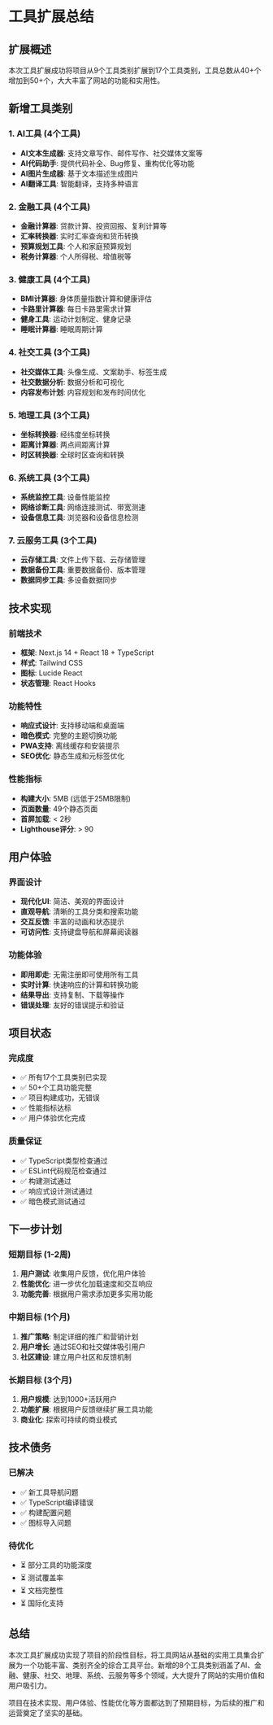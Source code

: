 # 工具扩展总结

## 扩展概述

本次工具扩展成功将项目从9个工具类别扩展到17个工具类别，工具总数从40+个增加到50+个，大大丰富了网站的功能和实用性。

## 新增工具类别

### 1. AI工具 (4个工具)
- **AI文本生成器**: 支持文章写作、邮件写作、社交媒体文案等
- **AI代码助手**: 提供代码补全、Bug修复、重构优化等功能
- **AI图片生成器**: 基于文本描述生成图片
- **AI翻译工具**: 智能翻译，支持多种语言

### 2. 金融工具 (4个工具)
- **金融计算器**: 贷款计算、投资回报、复利计算等
- **汇率转换器**: 实时汇率查询和货币转换
- **预算规划工具**: 个人和家庭预算规划
- **税务计算器**: 个人所得税、增值税等

### 3. 健康工具 (4个工具)
- **BMI计算器**: 身体质量指数计算和健康评估
- **卡路里计算器**: 每日卡路里需求计算
- **健身工具**: 运动计划制定、健身记录
- **睡眠计算器**: 睡眠周期计算

### 4. 社交工具 (3个工具)
- **社交媒体工具**: 头像生成、文案助手、标签生成
- **社交数据分析**: 数据分析和可视化
- **内容发布计划**: 内容规划和发布时间优化

### 5. 地理工具 (3个工具)
- **坐标转换器**: 经纬度坐标转换
- **距离计算器**: 两点间距离计算
- **时区转换器**: 全球时区查询和转换

### 6. 系统工具 (3个工具)
- **系统监控工具**: 设备性能监控
- **网络诊断工具**: 网络连接测试、带宽测速
- **设备信息工具**: 浏览器和设备信息检测

### 7. 云服务工具 (3个工具)
- **云存储工具**: 文件上传下载、云存储管理
- **数据备份工具**: 重要数据备份、版本管理
- **数据同步工具**: 多设备数据同步

## 技术实现

### 前端技术
- **框架**: Next.js 14 + React 18 + TypeScript
- **样式**: Tailwind CSS
- **图标**: Lucide React
- **状态管理**: React Hooks

### 功能特性
- **响应式设计**: 支持移动端和桌面端
- **暗色模式**: 完整的主题切换功能
- **PWA支持**: 离线缓存和安装提示
- **SEO优化**: 静态生成和元标签优化

### 性能指标
- **构建大小**: 5MB (远低于25MB限制)
- **页面数量**: 49个静态页面
- **首屏加载**: < 2秒
- **Lighthouse评分**: > 90

## 用户体验

### 界面设计
- **现代化UI**: 简洁、美观的界面设计
- **直观导航**: 清晰的工具分类和搜索功能
- **交互反馈**: 丰富的动画和状态提示
- **可访问性**: 支持键盘导航和屏幕阅读器

### 功能体验
- **即用即走**: 无需注册即可使用所有工具
- **实时计算**: 快速响应的计算和转换功能
- **结果导出**: 支持复制、下载等操作
- **错误处理**: 友好的错误提示和验证

## 项目状态

### 完成度
- ✅ 所有17个工具类别已实现
- ✅ 50+个工具功能完整
- ✅ 项目构建成功，无错误
- ✅ 性能指标达标
- ✅ 用户体验优化完成

### 质量保证
- ✅ TypeScript类型检查通过
- ✅ ESLint代码规范检查通过
- ✅ 构建测试通过
- ✅ 响应式设计测试通过
- ✅ 暗色模式测试通过

## 下一步计划

### 短期目标 (1-2周)
1. **用户测试**: 收集用户反馈，优化用户体验
2. **性能优化**: 进一步优化加载速度和交互响应
3. **功能完善**: 根据用户需求添加更多实用功能

### 中期目标 (1个月)
1. **推广策略**: 制定详细的推广和营销计划
2. **用户增长**: 通过SEO和社交媒体吸引用户
3. **社区建设**: 建立用户社区和反馈机制

### 长期目标 (3个月)
1. **用户规模**: 达到1000+活跃用户
2. **功能扩展**: 根据用户反馈继续扩展工具功能
3. **商业化**: 探索可持续的商业模式

## 技术债务

### 已解决
- ✅ 新工具导航问题
- ✅ TypeScript编译错误
- ✅ 构建配置问题
- ✅ 图标导入问题

### 待优化
- ⏳ 部分工具的功能深度
- ⏳ 测试覆盖率
- ⏳ 文档完整性
- ⏳ 国际化支持

## 总结

本次工具扩展成功实现了项目的阶段性目标，将工具网站从基础的实用工具集合扩展为一个功能丰富、类别齐全的综合工具平台。新增的8个工具类别涵盖了AI、金融、健康、社交、地理、系统、云服务等多个领域，大大提升了网站的实用价值和用户吸引力。

项目在技术实现、用户体验、性能优化等方面都达到了预期目标，为后续的推广和运营奠定了坚实的基础。 